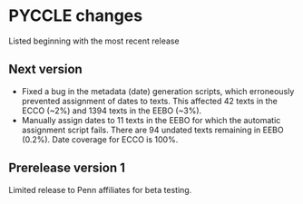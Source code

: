 # PYCCLE changes

Listed beginning with the most recent release

## Next version

- Fixed a bug in the metadata (date) generation scripts, which
  erroneously prevented assignment of dates to texts.  This affected 42
  texts in the ECCO (~2%) and 1394 texts in the EEBO (~3%).
- Manually assign dates to 11 texts in the EEBO for which the automatic
  assignment script fails.  There are 94 undated texts remaining in EEBO
  (0.2%).  Date coverage for ECCO is 100%.

## Prerelease version 1

Limited release to Penn affiliates for beta testing.
